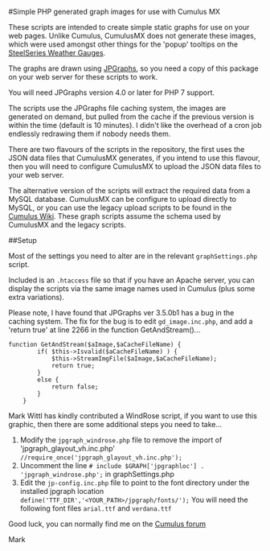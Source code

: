 #Simple PHP generated graph images for use with Cumulus MX

These scripts are intended to create simple static graphs for use on your web pages. Unlike Cumulus, CumulusMX does not generate these images, which were used amongst other things for the 'popup' tooltips on the [SteelSeries Weather Gauges](https://github.com/mcrossley/SteelSeries-Weather-Gauges).

The graphs are drawn using [JPGraphs](http://jpgraph.net/), so you need a copy of this package on your web server for these scripts to work.

You will need JPGraphs version 4.0 or later for PHP 7 support.

The scripts use the JPGraphs file caching system, the images are generated on demand, but pulled from the cache if the previous version is within the time (default is 10 minutes). I didn't like the overhead of a cron job endlessly redrawing them if nobody needs them.

There are two flavours of the scripts in the repository, the first uses the JSON data files that CumulusMX generates, if you intend to use this flavour, then you will need to configure CumulusMX to upload the JSON data files to your web server.

The alternative version of the scripts will extract the required data from a MySQL database. CumulusMX can be configure to upload directly to MySQL, or you can use the legacy upload scripts to be found in the [Cumulus Wiki](http://wiki.sandaysoft.com/a/ImportCumulusFile). These graph scripts assume the schema used by CumulusMX and the legacy scripts.

##Setup

Most of the settings you need to alter are in the relevant `graphSettings.php` script.

Included is an `.htaccess` file so that if you have an Apache server, you can display the scripts via the same image names used in Cumulus (plus some extra variations).

Please note, I have found that JPGraphs ver 3.5.0b1 has a bug in the caching system. The fix for the bug is to edit `gd_image.inc.php`, and add a 'return true' at line 2266 in the function GetAndStream()...

```
function GetAndStream($aImage,$aCacheFileName) {
        if( $this->Isvalid($aCacheFileName) ) {
            $this->StreamImgFile($aImage,$aCacheFileName);
            return true;
        }
        else {
            return false;
        }
    }
```

Mark Wittl has kindly contributed a WindRose script, if you want to use this graphic, then there are some additional steps you need to take...

1. Modify the `jpgraph_windrose.php` file to remove the import of 'jpgraph_glayout_vh.inc.php'
`//require_once('jpgraph_glayout_vh.inc.php');`
2. Uncomment the line `# include $GRAPH['jpgraphloc'] . 'jpgraph_windrose.php';` in graphSettings.php
3. Edit the `jp-config.inc.php` file to point to the font directory under the installed jpgraph location
`define('TTF_DIR','<YOUR_PATH>/jpgraph/fonts/');`
You will need the following font files `arial.ttf` and `verdana.ttf`

Good luck, you can normally find me on the [Cumulus forum](http://sandaysoft.com/forum)

Mark
